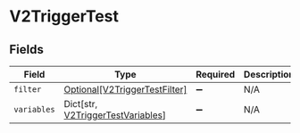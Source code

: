 # V2TriggerTest


## Fields

| Field                                                                              | Type                                                                               | Required                                                                           | Description                                                                        |
| ---------------------------------------------------------------------------------- | ---------------------------------------------------------------------------------- | ---------------------------------------------------------------------------------- | ---------------------------------------------------------------------------------- |
| `filter`                                                                           | [Optional[V2TriggerTestFilter]](../../models/shared/v2triggertestfilter.md)        | :heavy_minus_sign:                                                                 | N/A                                                                                |
| `variables`                                                                        | Dict[str, [V2TriggerTestVariables](../../models/shared/v2triggertestvariables.md)] | :heavy_minus_sign:                                                                 | N/A                                                                                |